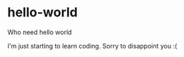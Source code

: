 hello-world
===========

Who need hello world

I'm just starting to learn coding. Sorry to disappoint you :(
